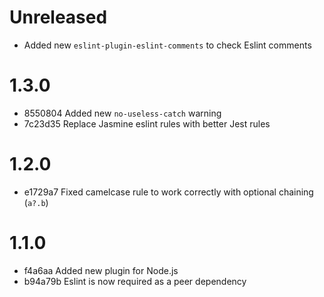 # Unreleased
- Added new `eslint-plugin-eslint-comments` to check Eslint comments

# 1.3.0
- 8550804 Added new `no-useless-catch` warning
- 7c23d35 Replace Jasmine eslint rules with better Jest rules

# 1.2.0
- e1729a7 Fixed camelcase rule to work correctly with optional chaining (`a?.b`)

# 1.1.0
- f4a6aa Added new plugin for Node.js
- b94a79b Eslint is now required as a peer dependency
